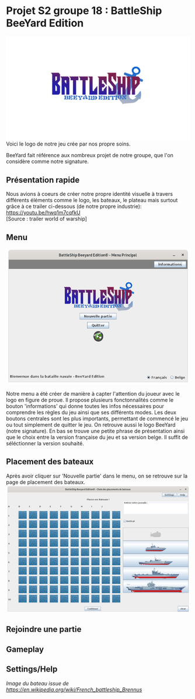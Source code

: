 # Projet S2 groupe 18 : BattleShip BeeYard Edition
![Logo du jeu](img/BattleShip.png)Voici le logo de notre jeu crée par nos propre soins.

BeeYard fait référence aux nombreux projet de notre groupe, que l'on considère comme notre signature.
## Présentation rapide 
Nous avions à coeurs de créer notre propre identité visuelle à travers différents éléments comme le logo, les bateaux, le plateau mais surtout grâce à ce trailer ci-dessous (de notre propre industrie): https://youtu.be/hwq1m7cqfkU  
[Source : trailer world of warship]
## Menu
![](img/Menu.png)

Notre menu a été créer de manière à capter l'attention du joueur avec le logo en figure de proue. Il propose plusieurs fonctonnalités comme le bouton 'informations' qui donne toutes les infos nécessaires pour comprendre les règles du jeu ainsi que ses différents modes.
Les deux boutons centrales sont les plus importants, permettant de commencé le jeu ou tout simplement de quitter le jeu.
On retrouve aussi le logo BeeYard (notre signature). En bas se trouve une petite phrase de présentation ainsi que le choix entre la version française du jeu et sa version belge. Il suffit de séléctionner la version souhaité.

## Placement des bateaux
Après avoir cliquer sur 'Nouvelle partie' dans le menu, on se retrouve sur la page de placement des bateaux.
![](img/Placer_bateaux.png)



## Rejoindre une partie
 
## Gameplay

## Settings/Help







_Image du bateau issue de https://en.wikipedia.org/wiki/French_battleship_Brennus_
